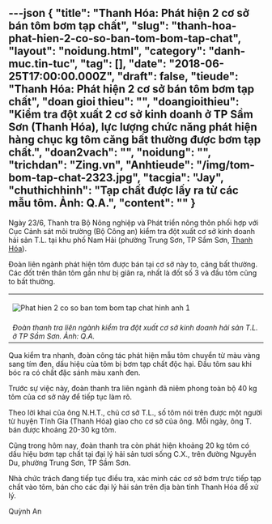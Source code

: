 ---json
{
    "title": "Thanh Hóa: Phát hiện 2 cơ sở bán tôm bơm tạp chất",
    "slug": "thanh-hoa-phat-hien-2-co-so-ban-tom-bom-tap-chat",
    "layout": "noidung.html",
    "category": "danh-muc.tin-tuc",
    "tag": [],
    "date": "2018-06-25T17:00:00.000Z",
    "draft": false,
    "tieude": "Thanh Hóa: Phát hiện 2 cơ sở bán tôm bơm tạp chất",
    "doan gioi thieu": "",
    "doangioithieu": "Kiểm tra đột xuất 2 cơ sở kinh doanh ở TP Sầm Sơn (Thanh Hóa), lực lượng chức năng phát hiện hàng chục kg tôm căng bất thường được bơm tạp chất.",
    "doan2vach": "",
    "noidung": "",
    "trichdan": "Zing.vn",
    "Anhtieude": "/img/tom-bom-tap-chat-2323.jpg",
    "tacgia": "Jay",
    "chuthichhinh": "Tạp chất được lấy ra từ các mẫu tôm. Ảnh: Q.A.",
    "__content__": ""
}
---
<p><span style="font-size:14px">Ng&agrave;y 23/6, Thanh tra Bộ N&ocirc;ng nghiệp v&agrave; Ph&aacute;t triển n&ocirc;ng th&ocirc;n phối hợp với Cục Cảnh s&aacute;t m&ocirc;i trường (Bộ C&ocirc;ng an) kiểm tra đột xuất cơ sở kinh doanh hải sản T.L. tại khu phố Nam Hải (phường Trung Sơn, TP Sầm Sơn,&nbsp;<a href="https://news.zing.vn/thanh-hoa-tieu-diem.html" title="Tin tức Thanh Hóa">Thanh H&oacute;a</a>).</span></p>

<p><span style="font-size:14px">Đo&agrave;n li&ecirc;n ng&agrave;nh ph&aacute;t hiện t&ocirc;m được b&aacute;n tại cơ sở n&agrave;y to, căng bất thường. C&aacute;c đốt tr&ecirc;n th&acirc;n t&ocirc;m gần như bị gi&atilde;n ra, nhất l&agrave; đốt số 3 v&agrave; đầu t&ocirc;m cũng to bất thường.</span></p>

<table align="center">
	<tbody>
		<tr>
			<td>
			<p><span style="font-size:14px"><img alt="Phat hien 2 co so ban tom bom tap chat hinh anh 1" src="https://znews-photo-td.zadn.vn/w660/Uploaded/ofh_hmzpgazs/2018_06_23/20180623_073603.jpg" /></span></p>
			</td>
		</tr>
		<tr>
			<td><em><span style="font-size:14px">Đo&agrave;n thanh tra li&ecirc;n ng&agrave;nh kiểm tra đột xuất cơ sở kinh doanh hải sản T.L. ở TP Sầm Sơn. Ảnh:&nbsp;Q.A.</span></em></td>
		</tr>
	</tbody>
</table>

<p><span style="font-size:14px">Qua kiểm tra nhanh, đo&agrave;n c&ocirc;ng t&aacute;c ph&aacute;t hiện mẫu t&ocirc;m chuyển từ m&agrave;u v&agrave;ng sang t&iacute;m đen, dấu hiệu của t&ocirc;m bị bơm tạp chất độc hại. Đầu t&ocirc;m sau khi b&oacute;c ra c&oacute; chất đặc s&aacute;nh m&agrave;u xanh đen.</span></p>

<p><span style="font-size:14px">Trước sự việc n&agrave;y, đo&agrave;n thanh tra li&ecirc;n ng&agrave;nh đ&atilde; ni&ecirc;m phong to&agrave;n bộ 40 kg t&ocirc;m của cơ sở n&agrave;y để tiếp tục l&agrave;m r&otilde;.</span></p>

<p><span style="font-size:14px">Theo lời khai của &ocirc;ng N.H.T., chủ cơ sở T.L., số t&ocirc;m n&oacute;i tr&ecirc;n được một người từ huyện Tĩnh Gia (Thanh H&oacute;a) giao cho cơ sở của &ocirc;ng. Mỗi ng&agrave;y, &ocirc;ng T. b&aacute;n được khoảng 20-30 kg t&ocirc;m.</span></p>

<p><span style="font-size:14px">Cũng trong h&ocirc;m nay, đo&agrave;n thanh tra c&ograve;n ph&aacute;t hiện khoảng 20 kg t&ocirc;m c&oacute; dấu hiệu bơm tạp chất tại đại l&yacute; hải sản tươi sống C.X., tr&ecirc;n đường Nguyễn Du, phường Trung Sơn, TP Sầm Sơn.</span></p>

<p><span style="font-size:14px">Nh&agrave; chức tr&aacute;ch đang tiếp tục điều tra, x&aacute;c minh c&aacute;c cơ sở bơm trực tiếp tạp chất v&agrave;o t&ocirc;m, b&aacute;n cho c&aacute;c đại l&yacute; hải sản tr&ecirc;n địa b&agrave;n tỉnh Thanh H&oacute;a để xử l&yacute;.</span></p>

<p>Quỳnh An</p>
